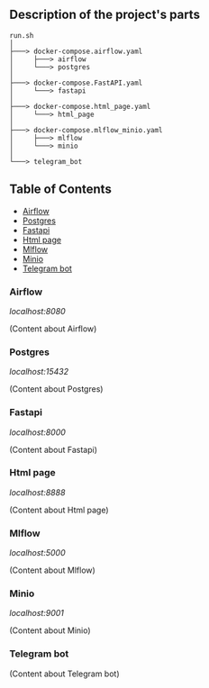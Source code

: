 ## Description of the project's parts

```
run.sh
│
├───> docker-compose.airflow.yaml
│     ├───> airflow
│     └───> postgres
│
├───> docker-compose.FastAPI.yaml
│     └───> fastapi
│
├───> docker-compose.html_page.yaml
│     └───> html_page
│
├───> docker-compose.mlflow_minio.yaml
│     ├───> mlflow
│     └───> minio
│
└───> telegram_bot
```

## Table of Contents

- [Airflow](#airflow)
- [Postgres](#postgres)
- [Fastapi](#fastapi)
- [Html page](#html-page)
- [Mlflow](#mlflow)
- [Minio](#minio)
- [Telegram bot](#telegram-bot)

### Airflow
*localhost:8080*

(Content about Airflow)

### Postgres
*localhost:15432*

(Content about Postgres)

### Fastapi
*localhost:8000*

(Content about Fastapi)

### Html page
*localhost:8888*

(Content about Html page)

### Mlflow
*localhost:5000*

(Content about Mlflow)

### Minio
*localhost:9001*

(Content about Minio)

### Telegram bot

(Content about Telegram bot)
